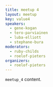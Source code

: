 ```yaml
---
title: meetup 4
layout: meetup
key: value4
speakers:
  - gene-kogan
  - tero-parviainen
  - luba-elliott
  - stephane-bura
moderators: 
  - ruby-childs
  - roelof-pieters
organizers:
  - roelof-pieters
---
```

`meetup_4` content.
